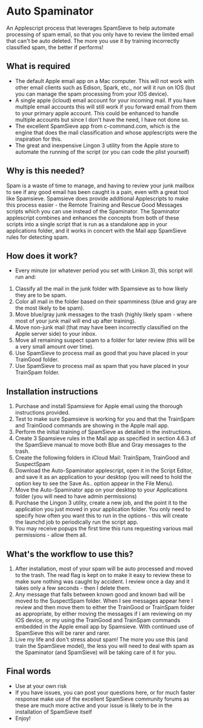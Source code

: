 # Auto Spaminator
An Applescript process that leverages SpamSieve to help automate processing of spam email, so that you only have to review the limited email that can't be auto deleted. The more you use it by training incorrectly classified spam, the better if performs!

## What is required
- The default Apple email app on a Mac computer. This will not work with other email clients such as Edison, Spark, etc., nor will it run on IOS (but you can manage the spam processing from your IOS device). 
- A single apple (icloud) email account for your incoming mail. If you have multiple email accounts this will still work if you forward email from them to your primary apple account. This could be enhanced to handle multiple accounts but since I don't have the need, I have not done so. 
- The excellent SpamSieve app from c-command.com, which is the engine that does the mail classification and whose applescripts were the inspiration for this.
- The great and inexpensive Lingon 3 utility from the Apple store to automate the running of the script (or you can code the plist yourself)

## Why is this needed?
Spam is a waste of time to manage, and having to review your junk mailbox to see if any good email has been caught is a pain, even with a great tool like Spamsieve. Spamsieve does provide additional Applescripts to make this process easier - the Remote Training and Rescue Good Messages scripts which you can use instead of the Spaminator. The Spaminator applescript combines and enhances the concepts from both of these scripts into a single script that is run as a standalone app in your applications folder, and it works in concert with the Mail app SpamSieve rules for detecting spam.

## How does it work?
- Every minute (or whatever period you set with Linkon 3), this script will run and:
1. Classify all the mail in the junk folder with Spamsieve as to how likely they are to be spam.
2. Color all mail in the folder based on their spamminess (blue and gray are the most likely to be spam).
3. Move blue/gray junk messages to the trash (highly likely spam - where most of your junk mail will end up after training).
4. Move non-junk mail (that may have been incorrectly classified on the Apple server side) to your inbox.
5. Move all remaining suspect spam to a folder for later review (this will be a very small amount over time).
6. Use SpamSieve to process mail as good that you have placed in your TrainGood folder.
7. Use SpamSieve to process mail as spam that you have placed in your TrainSpam folder.

## Installation instructions
1. Purchase and install Spamsieve for Apple email using the thorough instructions provided.
2. Test to make sure Spamsieve is working for you and that the TrainSpam and TrainGood commands are showing in the Apple mail app. 
3. Perform the initial training of SpamSieve as detailed in the instructions.
4. Create 3 Spamsieve rules in the Mail app as specified in section 4.6.3 of the SpamSieve manual to move both Blue and Gray messages to the trash.
5. Create the following folders in iCloud Mail: TrainSpam, TrainGood and SuspectSpam
6. Download the Auto-Spaminator applescript, open it in the Script Editor, and save it as an application to your desktop (you will need to hold the option key to see the Save As.. option appear in the File Menu).
7. Move the Auto-Spaminator app on your desktop to your Applications folder (you will need to have admin permissions)
8. Purchase the Lingon 3 utility, create a new job, and the point it to the application you just moved in your application folder. You only need to specify how often you want this to run in the options - this will create the launchd job to periodically run the script app.
9. You may receive popups the first time this runs requesting various mail permissions - allow them all.

## What's the workflow to use this?
1. After installation, most of your spam will be auto processed and moved to the trash. The read flag is kept on to make it easy to review these to make sure nothing was caught by accident. I review once a day and it takes only a few seconds - then I delete them.
2. Any message that falls between known good and known bad will be moved to the SuspectSpam folder. When I see messages appear here I review and then move them to either the TrainGood or TrainSpam folder as appropriate, by either moving the messages if I am reviewing on my IOS device, or my using the TrainGood and TrainSpam commands embedded in the Apple email app by Spamsieve. With continued use of SpamSieve this will be rarer and rarer.
3. Live my life and don't stress about spam! The more you use this (and train the SpamSieve model), the less you will need to deal with spam as the Spaminator (and SpamSieve) will be taking care of it for you.

## Final words
- Use at your own risk
- If you have issues, you can post your questions here, or for much faster response make use of the excellent SpamSieve community forums as these are much more active and your issue is likely to be in the installation of SpamSieve itself
- Enjoy!

